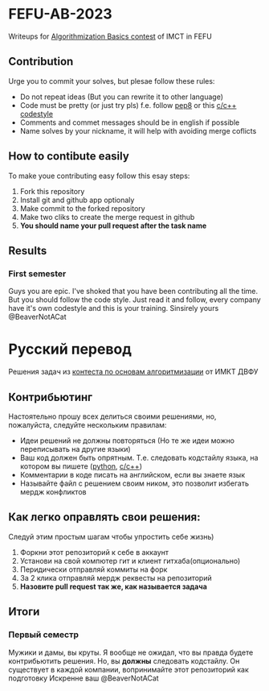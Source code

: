 # FEFU-AB-2023
Writeups for [Algorithmization Basics contest](https://imcs.dvfu.ru/cats/problems?cid=6830020;sid=HgnfFHcynBBiXP6rt25q7U1DSH1Hl6) of IMCT in FEFU
## Contribution
Urge you to commit your solves, but plesae follow these rules:
- Do not repeat ideas (But you can rewrite it to other language)
- Сode must be pretty (or just try pls) f.e. follow [pep8](https://peps.python.org/pep-0008/) or this [c/c++ codestyle](https://google.github.io/styleguide/cppguide.html)
- Comments and commet messages should be in english if possible
- Name solves by your nickname, it will help with avoiding merge coflicts
## How to contibute easily
To make youe contributing easy follow this esay steps:
1. Fork this repository
2. Install git and github app optionaly
3. Make commit to the forked repository
4. Make two cliks to create the merge request in github
5. **You should name your pull request after the task name**
## Results
### First semester
Guys you are epic. I've shoked that you have been contributing all the time. But you should follow the code style. Just read it and follow, every company have it's own codestyle and this is your training.
Sinsirely yours @BeaverNotACat

# Русский перевод
Решения задач из [контеста по основам алгоритмизации](ttps://imcs.dvfu.ru/cats/problems?cid=6830020;sid=HgnfFHcynBBiXP6rt25q7U1DSH1Hl6) от ИМКТ ДВФУ
## Контрибьютинг
Настоятельно прошу всех делиться своими решениями, но, пожалуйста, следуйте нескольким правилам:
- Идеи решений не должны повторяться (Но те же идеи можно переписывать на другие языки)
- Ваш код должен быть опрятным. Т.е. следовать кодстайлу языка, на котором вы пишете ([python](https://peps.python.org/pep-0008/), [c/c++](https://google.github.io/styleguide/cppguide.html))
- Комментарии в коде писать на английском, если вы знаете язык
- Называйте файл с решением своим ником, это позволит избегать мердж конфликтов
## Как легко оправлять свои решения:
Следуй этим простым шагам чтобы упростить себе жизнь)
1. Форкни этот репозиторий к себе в аккаунт
2. Установи на свой компютер гит и клиент гитхаба(опционально)
3. Перидически отправляй коммиты на форк
4. За 2 клика отправляй мердж реквесты на репозиторий
5. **Назовите pull request так же, как называется задача**
## Итоги
### Первый семестр
Мужики и дамы, вы круты. Я вообще не ожидал, что вы правда будете контрибьютить решения. Но, вы **должны** следовать кодстайлу. Он существует в каждой компании, вопринимайте этот репозиторий как подготовку
Искренне ваш @BeaverNotACat

